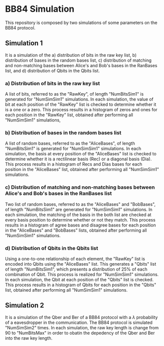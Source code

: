 # BB84 Simulation 

This repository is composed by two simulations of some parameters on the BB84 protocol.

## Simulation 1
It is a simulation of the a) distribution of bits in the raw key list, b) distribution of bases in the random bases list, c) distribution of matching and non-matching bases between Alice's and Bob's bases in the RanBases list, and d) distribution of Qbits in the Qbits list.

### a) Distribution of bits in the raw key list
A list of bits, referred to as the "RawKey", of length "NumBitsSim1" is generated for "NumSimSim1" simulations. In each simulation, the value of bit at each position of the "RawKey" list is checked to determine whether it is a one or a zero. This process results in a histogram of zeros and ones for each position in the "RawKey" list, obtained after performing all "NumSimSim1" simulations, 

### b) Distribution of bases in the random bases list
A list of random bases, referred to as the "AliceBases", of length "NumBitsSim1" is generated for "NumSimSim1" simulations. In each simulation, the basis at every position of the "AliceBases" list is checked to determine whether it is a rectilinear basis (Rec) or a diagonal basis (Dia). This process results in a histogram of Recs and Dias bases for each position in the "AliceBases" list, obtained after performing all "NumSimSim1" simulations.

### c) Distribution of matching and non-matching bases between Alice's and Bob's bases in the RanBases list
Two list of random bases, referred to as the "AliceBases" and "BobBases", of length "NumBitsSim1" are generated for "NumSimSim1" simulations. In each simulation, the matching of the basis in the both list are checked at every basis position to determine whether or not they match. This process results in a histogram of agree bases and disagree bases for each position in the "AliceBases" and "BobBases" lists, obtained after performing all "NumSimSim1" simulations.

### d) Distribution of Qbits in the Qbits list
Using a one-to-one relationship of each element, the "RawKey" list is encoded into Qbits using the "AliceBases" list. This generates a "Qbits" list of length "NumBitsSim1", which presents a distribution of 25% of each combination of Qbit. This process is realized for "NumSimSim1" simulations. In each simulation, the Qbit at each position of the "Qbits" list is checked. This process results in a histogram of Qbits for each position in the "Qbits" list, obtained after performing all "NumSimSim1" simulations.

## Simulation 2
It is a simulation of the Qber and Ber of a BB84 protocol with a $\lambda$ probability of a eavesdropper in the communication. The BB84 protocol is simulated "NumSimSim2" times. In each simulation, the raw key length is change from 90 to "NumBitsMax" in order to obatin the depedency of the Qber and Ber into the raw key length.

